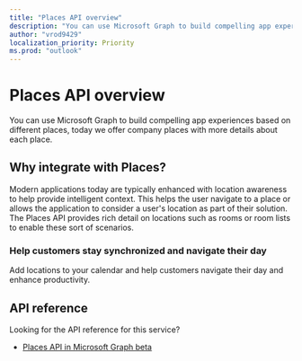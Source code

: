 ```yaml
---
title: "Places API overview"
description: "You can use Microsoft Graph to build compelling app experiences based on different places, today we offer company places with more details about each place."
author: "vrod9429"
localization_priority: Priority
ms.prod: "outlook"
---
```


# Places API overview

You can use Microsoft Graph to build compelling app experiences based on different places, today we offer company places with more details about each place.

<!-- markdownlint-disable MD026 -->
## Why integrate with Places?
<!-- markdownlint-enable MD026 -->

Modern applications today are typically enhanced with location awareness to help provide intelligent context. This helps the user navigate to a place or allows the application to consider a user's location as part of their solution. The Places API provides rich detail on locations such as rooms or room lists to enable these sort of scenarios.

### Help customers stay synchronized and navigate their day

Add locations to your calendar and help customers navigate their day and enhance productivity.

## API reference

Looking for the API reference for this service?

- [Places API in Microsoft Graph beta](/graph/api/resources/place?view=graph-rest-beta)
